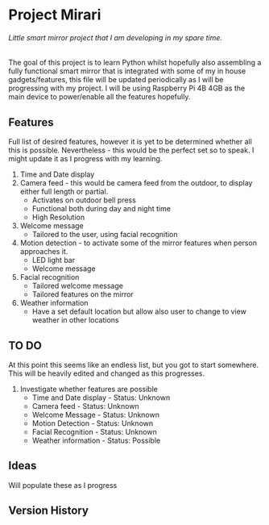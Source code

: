 # Project Mirari
###### Little smart mirror project that I am developing in my spare time.

The goal of this project is to learn Python whilst hopefully also assembling a fully functional smart mirror that is integrated with some of my in house gadgets/features, this file will be updated periodically as I will be progressing with my project. I will be using Raspberry Pi 4B 4GB as the main device to power/enable all the features hopefully.

## Features
Full list of desired features, however it is yet to be determined whether all this is possible. Nevertheless - this would be the perfect set so to speak. I might update it as I progress with my learning.

1. Time and Date display
2. Camera feed - this would be camera feed from the outdoor, to display either full length or partial.
    * Activates on outdoor bell press
    * Functional both during day and night time
    * High Resolution
3. Welcome message
    * Tailored to the user, using facial recognition
4. Motion detection - to activate some of the mirror features when person approaches it.
    * LED light bar
    * Welcome message
5. Facial recognition
    * Tailored welcome message
    * Tailored features on the mirror
6. Weather information
    * Have a set default location but allow also user to change to view weather in other locations


## TO DO
At this point this seems like an endless list, but you got to start somewhere. This will be heavily edited and changed as this progresses.

1. Investigate whether features are possible
    * Time and Date display - Status: Unknown
    * Camera feed - Status: Unknown
    * Welcome Message - Status: Unknown
    * Motion Detection - Status: Unknown
    * Facial Recognition - Status: Unknown
    * Weather information - Status: Possible

## Ideas
Will populate these as I progress

## Version History



